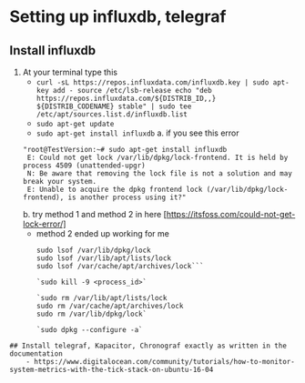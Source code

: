 # Setting up influxdb, telegraf

## Install influxdb
1. At your terminal type this
	- `curl -sL https://repos.influxdata.com/influxdb.key | sudo apt-key add -
source /etc/lsb-release
echo "deb https://repos.influxdata.com/${DISTRIB_ID,,} ${DISTRIB_CODENAME} stable" | sudo tee /etc/apt/sources.list.d/influxdb.list`
   - `sudo apt-get update`
   - `sudo apt-get install influxdb`
   a. if you see this error 
   ```
   "root@TestVersion:~# sudo apt-get install influxdb
	E: Could not get lock /var/lib/dpkg/lock-frontend. It is held by process 4509 (unattended-upgr)
	N: Be aware that removing the lock file is not a solution and may break your system.
	E: Unable to acquire the dpkg frontend lock (/var/lib/dpkg/lock-frontend), is another process using it?"
	```
    b. try method 1 and method 2 in here [https://itsfoss.com/could-not-get-lock-error/]
    -  method 2 ended up working for me
    	```
    	sudo lsof /var/lib/dpkg/lock
		sudo lsof /var/lib/apt/lists/lock
		sudo lsof /var/cache/apt/archives/lock```

		`sudo kill -9 <process_id>`

		`sudo rm /var/lib/apt/lists/lock
		sudo rm /var/cache/apt/archives/lock
		sudo rm /var/lib/dpkg/lock`

		`sudo dpkg --configure -a`

```
## Install telegraf, Kapacitor, Chronograf exactly as written in the documentation
	- https://www.digitalocean.com/community/tutorials/how-to-monitor-system-metrics-with-the-tick-stack-on-ubuntu-16-04


